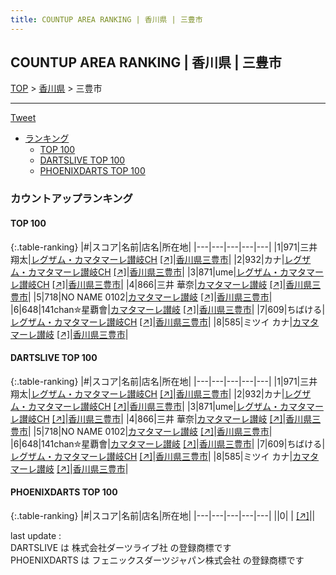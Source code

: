 ```yaml
---
title: COUNTUP AREA RANKING | 香川県 | 三豊市
---
```

## COUNTUP AREA RANKING | 香川県 | 三豊市

[TOP](/darts/rank/) > [香川県](/darts/rank/香川県/) > 三豊市

___

<a href="https://twitter.com/share?ref_src=twsrc%5Etfw" data-text="COUNTUP AREA RANKING | 香川県三豊市" class="twitter-share-button" data-hashtags="DARTSLIVE,PHOENIXDARTS,darts,ダーツ" data-show-count="false">Tweet</a>

* [ランキング](#カウントアップランキング)
    * [TOP 100](#top-100)
    * [DARTSLIVE TOP 100](#dartslive-top-100)
    * [PHOENIXDARTS TOP 100](#phoenixdarts-top-100)

### カウントアップランキング

#### TOP 100



{:.table-ranking}
|#|スコア|名前|店名|所在地|
|---|---|---|---|---|
|1|971|<span class="rank-name-dl">三井 翔太</span>|<a href="/darts/rank/shops/ae3281c196dc7b5f774c926eb736cb5a.html">レグザム・カマタマーレ讃岐CH</a> <a href="https://search.dartslive.com/jp/shop/ae3281c196dc7b5f774c926eb736cb5a">[↗]</a>|<a href="/darts/rank/香川県/三豊市">香川県三豊市</a>|
|2|932|<span class="rank-name-dl">カナ</span>|<a href="/darts/rank/shops/ae3281c196dc7b5f774c926eb736cb5a.html">レグザム・カマタマーレ讃岐CH</a> <a href="https://search.dartslive.com/jp/shop/ae3281c196dc7b5f774c926eb736cb5a">[↗]</a>|<a href="/darts/rank/香川県/三豊市">香川県三豊市</a>|
|3|871|<span class="rank-name-dl">ume</span>|<a href="/darts/rank/shops/ae3281c196dc7b5f774c926eb736cb5a.html">レグザム・カマタマーレ讃岐CH</a> <a href="https://search.dartslive.com/jp/shop/ae3281c196dc7b5f774c926eb736cb5a">[↗]</a>|<a href="/darts/rank/香川県/三豊市">香川県三豊市</a>|
|4|866|<span class="rank-name-dl">三井 華奈</span>|<a href="/darts/rank/shops/ae3281c196dc7b5f774c926eb736cb5a.html">カマタマーレ讃岐</a> <a href="https://search.dartslive.com/jp/shop/ae3281c196dc7b5f774c926eb736cb5a">[↗]</a>|<a href="/darts/rank/香川県/三豊市">香川県三豊市</a>|
|5|718|<span class="rank-name-dl">NO NAME 0102</span>|<a href="/darts/rank/shops/ae3281c196dc7b5f774c926eb736cb5a.html">カマタマーレ讃岐</a> <a href="https://search.dartslive.com/jp/shop/ae3281c196dc7b5f774c926eb736cb5a">[↗]</a>|<a href="/darts/rank/香川県/三豊市">香川県三豊市</a>|
|6|648|<span class="rank-name-dl">141chan✮星覇會</span>|<a href="/darts/rank/shops/ae3281c196dc7b5f774c926eb736cb5a.html">カマタマーレ讃岐</a> <a href="https://search.dartslive.com/jp/shop/ae3281c196dc7b5f774c926eb736cb5a">[↗]</a>|<a href="/darts/rank/香川県/三豊市">香川県三豊市</a>|
|7|609|<span class="rank-name-dl">ちばける</span>|<a href="/darts/rank/shops/ae3281c196dc7b5f774c926eb736cb5a.html">レグザム・カマタマーレ讃岐CH</a> <a href="https://search.dartslive.com/jp/shop/ae3281c196dc7b5f774c926eb736cb5a">[↗]</a>|<a href="/darts/rank/香川県/三豊市">香川県三豊市</a>|
|8|585|<span class="rank-name-dl">ミツイ カナ</span>|<a href="/darts/rank/shops/ae3281c196dc7b5f774c926eb736cb5a.html">カマタマーレ讃岐</a> <a href="https://search.dartslive.com/jp/shop/ae3281c196dc7b5f774c926eb736cb5a">[↗]</a>|<a href="/darts/rank/香川県/三豊市">香川県三豊市</a>|


#### DARTSLIVE TOP 100



{:.table-ranking}
|#|スコア|名前|店名|所在地|
|---|---|---|---|---|
|1|971|<span class="rank-name-dl">三井 翔太</span>|<a href="/darts/rank/shops/ae3281c196dc7b5f774c926eb736cb5a.html">レグザム・カマタマーレ讃岐CH</a> <a href="https://search.dartslive.com/jp/shop/ae3281c196dc7b5f774c926eb736cb5a">[↗]</a>|<a href="/darts/rank/香川県/三豊市">香川県三豊市</a>|
|2|932|<span class="rank-name-dl">カナ</span>|<a href="/darts/rank/shops/ae3281c196dc7b5f774c926eb736cb5a.html">レグザム・カマタマーレ讃岐CH</a> <a href="https://search.dartslive.com/jp/shop/ae3281c196dc7b5f774c926eb736cb5a">[↗]</a>|<a href="/darts/rank/香川県/三豊市">香川県三豊市</a>|
|3|871|<span class="rank-name-dl">ume</span>|<a href="/darts/rank/shops/ae3281c196dc7b5f774c926eb736cb5a.html">レグザム・カマタマーレ讃岐CH</a> <a href="https://search.dartslive.com/jp/shop/ae3281c196dc7b5f774c926eb736cb5a">[↗]</a>|<a href="/darts/rank/香川県/三豊市">香川県三豊市</a>|
|4|866|<span class="rank-name-dl">三井 華奈</span>|<a href="/darts/rank/shops/ae3281c196dc7b5f774c926eb736cb5a.html">カマタマーレ讃岐</a> <a href="https://search.dartslive.com/jp/shop/ae3281c196dc7b5f774c926eb736cb5a">[↗]</a>|<a href="/darts/rank/香川県/三豊市">香川県三豊市</a>|
|5|718|<span class="rank-name-dl">NO NAME 0102</span>|<a href="/darts/rank/shops/ae3281c196dc7b5f774c926eb736cb5a.html">カマタマーレ讃岐</a> <a href="https://search.dartslive.com/jp/shop/ae3281c196dc7b5f774c926eb736cb5a">[↗]</a>|<a href="/darts/rank/香川県/三豊市">香川県三豊市</a>|
|6|648|<span class="rank-name-dl">141chan✮星覇會</span>|<a href="/darts/rank/shops/ae3281c196dc7b5f774c926eb736cb5a.html">カマタマーレ讃岐</a> <a href="https://search.dartslive.com/jp/shop/ae3281c196dc7b5f774c926eb736cb5a">[↗]</a>|<a href="/darts/rank/香川県/三豊市">香川県三豊市</a>|
|7|609|<span class="rank-name-dl">ちばける</span>|<a href="/darts/rank/shops/ae3281c196dc7b5f774c926eb736cb5a.html">レグザム・カマタマーレ讃岐CH</a> <a href="https://search.dartslive.com/jp/shop/ae3281c196dc7b5f774c926eb736cb5a">[↗]</a>|<a href="/darts/rank/香川県/三豊市">香川県三豊市</a>|
|8|585|<span class="rank-name-dl">ミツイ カナ</span>|<a href="/darts/rank/shops/ae3281c196dc7b5f774c926eb736cb5a.html">カマタマーレ讃岐</a> <a href="https://search.dartslive.com/jp/shop/ae3281c196dc7b5f774c926eb736cb5a">[↗]</a>|<a href="/darts/rank/香川県/三豊市">香川県三豊市</a>|


#### PHOENIXDARTS TOP 100



{:.table-ranking}
|#|スコア|名前|店名|所在地|
|---|---|---|---|---|
||0|<span class="rank-name-dl"> </span>|<a href="/darts/rank/shops/.html"></a> <a href="">[↗]</a>|<a href="/darts/rank//"></a>|


<div class="footer border-top border-gray-light mt-5 pt-3 text-right text-gray">
    last update : <span style="font-weight: italic" id="foot_last_modified"></span><br />
    DARTSLIVE は 株式会社ダーツライブ社 の登録商標です<br />
    PHOENIXDARTS は フェニックスダーツジャパン株式会社 の登録商標です<br />
</div>

<script src="https://cdnjs.cloudflare.com/ajax/libs/jquery.tablesorter/2.31.3/js/jquery.tablesorter.min.js" integrity="sha512-qzgd5cYSZcosqpzpn7zF2ZId8f/8CHmFKZ8j7mU4OUXTNRd5g+ZHBPsgKEwoqxCtdQvExE5LprwwPAgoicguNg==" crossorigin="anonymous" referrerpolicy="no-referrer"></script>
<link rel="stylesheet" href="https://cdnjs.cloudflare.com/ajax/libs/jquery.tablesorter/2.31.3/css/theme.default.min.css" integrity="sha512-wghhOJkjQX0Lh3NSWvNKeZ0ZpNn+SPVXX1Qyc9OCaogADktxrBiBdKGDoqVUOyhStvMBmJQ8ZdMHiR3wuEq8+w==" crossorigin="anonymous" referrerpolicy="no-referrer" />
<script>
$(function() {
    $(".table-ranking").tablesorter({sortList:[[0, 0]]});
    $("#foot_last_modified").text(formatDate(new Date(document.lastModified), 'yyyy-MM-dd HH:mm:ss'));
});
</script>

<script async src="https://platform.twitter.com/widgets.js" charset="utf-8"></script>